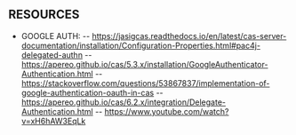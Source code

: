 ## RESOURCES
- GOOGLE AUTH: 
-- https://jasigcas.readthedocs.io/en/latest/cas-server-documentation/installation/Configuration-Properties.html#pac4j-delegated-authn
-- https://apereo.github.io/cas/5.3.x/installation/GoogleAuthenticator-Authentication.html
-- https://stackoverflow.com/questions/53867837/implementation-of-google-authentication-oauth-in-cas
-- https://apereo.github.io/cas/6.2.x/integration/Delegate-Authentication.html
-- https://www.youtube.com/watch?v=xH6hAW3EqLk


